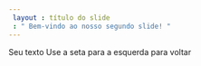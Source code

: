 ```yaml
---
 layout : título do slide
 : " Bem-vindo ao nosso segundo slide! "
---
```

Seu texto 
Use a seta para a esquerda para voltar
